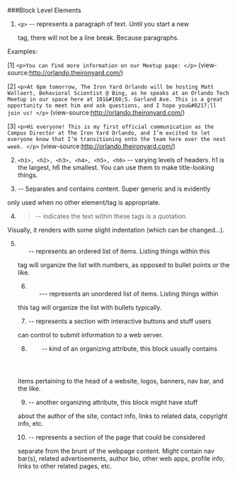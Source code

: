 <!--examples of html we find-->


###Block Level Elements

1) ``<p>`` -- represents a paragraph of text. Until you start a new <p> tag,
there will not be a line break. Because paragraphs.

  Examples:

  [1] ``<p>You can find more information on our Meetup page: </p>``   (view-source:http://orlando.theironyard.com/)

  [2] ``<p>At 6pm tomorrow, The Iron Yard Orlando will be hosting Matt Wallaert, Behavioral Scientist @ Bing, as he speaks
  at an Orlando Tech Meetup in our space here at 101&#160;S. Garland Ave. This is a great opportunity to meet him and
  ask questions, and I hope you&#8217;ll join us! </p>``     (view-source:http://orlando.theironyard.com/)

  [3] ``<p>Hi everyone! This is my first official communication as the Campus Director at The Iron Yard Orlando, and I’m
  excited to let everyone know that I’m transitioning onto the team here over the next week. </p>`` (view-source:http://orlando.theironyard.com/)

2) ``<h1>, <h2>, <h3>, <h4>, <h5>, <h6>`` -- varying levels of headers. h1 is
the largest, h6 the smallest. You can use them to make title-looking things.

3) <div> -- Separates and contains content. Super generic and is evidently
only used when no other element/tag is appropriate.

4) <blockquote> -- indicates the text within these tags is a quotation.
Visually, it renders with some slight indentation (which can be changed...).

5) <ol> -- represents an ordered list of items. Listing things within this
tag will organize the list with numbers, as opposed to bullet points or the
like.

6) <ul> --- represents an unordered list of items. Listing things within
this tag will organize the list with bullets typically.

7) <form> -- represents a section with interactive buttons and stuff users
can control to submit information to a web server.

8) <header> -- kind of an organizing attribute, this block usually contains
items pertaining to the head of a website, logos, banners, nav bar, and
the like.

9) <footer> -- another organizing attribute, this block might have stuff
about the author of the site, contact info, links to related data, copyright
info, etc.

10) <aside> -- represents a section of the page that could be considered
separate from the brunt of the webpage content. Might contain nav bar(s),
related advertisements, author bio, other web apps, profile info, links
to other related pages, etc.
